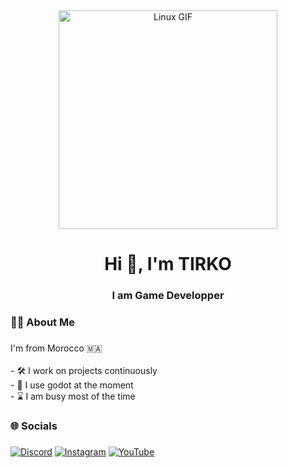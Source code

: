 <div align="center">
  <img src="https://media2.giphy.com/media/v1.Y2lkPTc5MGI3NjExcG9iY2psemcwbG84OWR6M3BscXBncmFpMG5iMGE2bGJkNGQ2MjRuNyZlcD12MV9pbnRlcm5hbF9naWZfYnlfaWQmY3Q9Zw/13Vb4FWqXtjP3y/giphy.gif" height="350" alt="Linux GIF" />
</div>


<h1 align="center">Hi 👋, I'm TIRKO</h1>
<h3 align="center">I am Game Developper</h3>



###

<h3 align="left">👩‍💻 About Me</h3>

###

<p align="left">I'm from Morocco 🇲🇦<br><br>- 🛠️ I work on projects continuously<br>- 💼 I use godot at the moment<br>-  ⌛ I am busy most of the time </p>

###

<h3 align="left">🌐 Socials</h3>

###

[![Discord](https://img.shields.io/badge/Discord-%237289DA.svg?logo=discord&logoColor=white)](https://discord.gg/HGujNbPSp4) [![Instagram](https://img.shields.io/badge/Instagram-%23E4405F.svg?logo=Instagram&logoColor=white)](https://www.instagram.com/not_tirko/) [![YouTube](https://img.shields.io/badge/YouTube-%23FF0000.svg?logo=YouTube&logoColor=white)](https://www.youtube.com/@not_tirko) 
